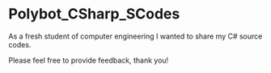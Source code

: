 # Polybot_CSharp_SCodes
As a fresh student of computer engineering I wanted to share my C# source codes.

Please feel free to provide feedback, thank you!
